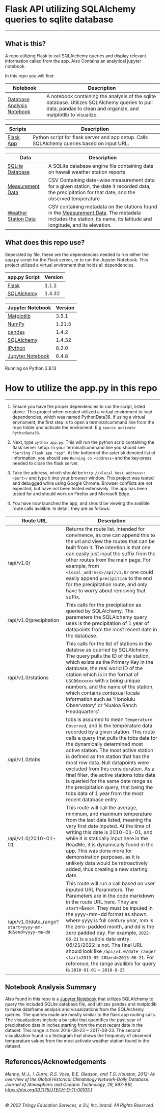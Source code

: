 # Flask API utilizing SQLAlchemy queries to sqlite database

---

## What is this?

A repo utilizing Flask to call SQLAlchemy queries and display relevant information called from the app. Also Contains an analytical jupyter notebook.

In this repo you will find:

|Notebook| Description|
|--------|------------|
|[Database Analysis Notebook](hawaii_database_analysis.ipynb)| A notebook containing the analysis of the sqlite database. Utilizes SQLAlchemy queries to pull data, pandas to clean and organize, and matplotlib to visualize.|

|Scripts| Description|
|-------|------------|
|[Flask App](app.py)| Python script for flask server and app setup. Calls SQLAlchemy queries based on input URL.|

|Data|Description|
|----|-----------|
|[SQLite Database](hawaii.sqlite)| A SQLite database engine file containing data on hawaii weather station reports.
|[Measurement Data](/Resources/hawaii_measurements.csv)| CSV Containing date-wise measurement data for a given station, the date it recorded data, the precipitation for that date, and the observed temperature|
|[Weather Station Data](/Resources/hawaii_stations.csv)| CSV containing metadata on the stations found in the [Measurement Data](/Resources/hawaii_measurements.csv). The metadata includes the station, its name, its latitude and longitude, and its elevation. 

## What does this repo use?

Seperated by file, these are the dependencies needed to run either the app.py script for the Flask server, or to run the Jupyter Notebook. This project utilized a virtual enviroment that holds all dependencies. 

|app.py Script| Version|
|--------|------------|
|[Flask](https://flask.palletsprojects.com/en/1.1.x/installation/)|1.1.2|
|[SQLAlchemy](https://docs.sqlalchemy.org/en/14/)|1.4.32|

|Jupyter Notebook|Version|
|--------|------------|
|[Matplotlib](https://matplotlib.org/) |3.5.1|
|[NumPy](https://numpy.org/)|1.21.5|
|[pandas](https://pandas.pydata.org/)|1.4.2|
|[SQLAlchemy](https://docs.sqlalchemy.org/en/14/)|1.4.32|
|[IPython](https://ipython.org/)|8.2.0|
|[Jupyter Notebook](https://jupyter.org)|6.4.8|

Running on Python 3.8.13

# How to utilize the app.py in this repo

---

1. Ensure you have the proper dependencies to run the script, listed above. This project when created utilized a virtual enviroment to load dependencies, which was named PythonData38. If using a virtual envrioment, the first step is to open a terminal/command line from the repo folder and activate the enviroment. E.g `source activate PythonData38`.  

2. Next, type `python app.py`. This will run the python scrip containing the flask server setup. In your terminal/command line you should see `*Serving Flask app "app"`. At the bottom of the asterisk denoted list of information, you should see `Running on <address>` and the key-press needed to close the flask server.

3.  Take the address, which should be `http://<local host address>:<port>/` and type it into your browser window. This project was tested and debugged while using Google Chrome. Browser conflicts are not expected, but have not been tested extensively. The app has been tested for and should work on Firefox and Microsoft Edge.

4. You have now launched the app, and should be viewing the avalible route calls avalible. In detail, they are as follows:

|Route URL| Description|
|--------|------------|
|/api/v1.0/|Returns the route list. Intended for convinence, as one can append this to the url and view the routes that can be built from it. The intention is that one can easily just input the suffix from the other routes from the main page. For example, from `<local_address>/api/v1.0/` one could easily append `precipition` to the end for the precipitation route, and only have to worry about removing that suffix.|
|/api/v1.0/precipitation| This calls for the precipitation as queried by SQLAlchemy. The parameters the SQLAlchemy query uses is the precipitation of 1 year of datapoints from the most recent date in the database. |
|/api/v1.0/stations| This calls for the list of stations in the databse as queried by SQLAlchemy. The query pulls the ID of the station, which exists as the Primary Key in the database, the real world ID of the station which is in the format of `USC00xxxxxx` with x being unique numbers, and the name of the station, which contains contexual locale information such as 'Honolulu Observatory' or 'Kualoa Ranch Headquarters'. 
|/api/v1.0/tobs|tobs is assumed to mean `Temperature Observed`, and is the temperature data recorded by a given station. This route calls a query that pulls the tobs data for the dynamically determined most active station. The most active station is defined as the station that has the most row data. Null datapoints were excluded from this consideration. As a final filter, the active stations tobs data is queried for the same date range as the precipitation query, that being the tobs data of 1 year from the most recent database entry.|
|/api/v1.0/2010-01-01| This route will call the average, minimum, and maximum temperature from the last date listed, meaning the very first date inputed. At the time of writing this date is 2010-01-01, and while it is statically input here in the ReadMe, it is dynamically found in the app. This was done more for demonstration purposes, as it is unlikely data would be retroactively added, thus creating a new starting date.|
/api/v1.0/date_range? `start=yyyy-mm-dd&end=yyyy-mm-dd`| This route will run a call based on user inputed URL Parameters. The Parameters are in the code markdown in the route URL here. They are `start=`&`end=`. They must be inputed in the yyyy-mm-dd format as shown, where yyyy is full century year, mm is the zero-padded month, and dd is the zero padded day. For example, `2022-06-21` is a sutible date entry. 06/21/2022 is not. The final URL should look like `/api/v1.0/date_range?start=2015-05-28&end=2015-06-21`. For reference, the range availible for query is `2010-01-01` ~ `2018-8-23` |


## Notebook Analysis Summary

Also found in this repo is a [Jupyter Notebook](hawaii_database_analysis.ipynb) that utilizes SQLAlchemy to query the included SQLite database file, and utilizes pandas and matplotlib to make dataframe analysis and visualizations from the SQLAlchemy queries. The queries made are mostly similar to the flask app routing calls. The visualizations include a bar plot that quantifies the past year of precipitation data in inches starting from the most recent date in the dataset. This range is from 2016-08-23 ~ 2017-08-23. The second visualization found is a histogram that shows the frequency of observed temperature values from the most activate weather station found in the dataset.


## References/Acknowledgements

###### Menne, M.J., I. Durre, R.S. Vose, B.E. Gleason, and T.G. Houston, 2012: An overview of the Global Historical Climatology Network-Daily Database. Journal of Atmospheric and Oceanic Technology, 29, 897-910, https://doi.org/10.1175/JTECH-D-11-00103.1
###### © 2022 Trilogy Education Services, a 2U, Inc. brand. All Rights Reserved.
